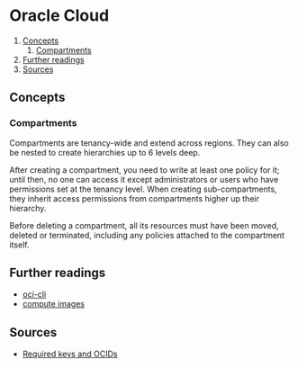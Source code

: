 # Oracle Cloud

1. [Concepts](#concepts)
   1. [Compartments](#compartments)
2. [Further readings](#further-readings)
3. [Sources](#sources)

## Concepts

### Compartments

Compartments are tenancy-wide and extend across regions. They can also be nested to create hierarchies up to 6 levels deep.

After creating a compartment, you need to write at least one policy for it; until then, no one can access it except administrators or users who have permissions set at the tenancy level. When creating sub-compartments, they inherit access permissions from compartments higher up their hierarchy.

Before deleting a compartment, all its resources must have been moved, deleted or terminated, including any policies attached to the compartment itself.

## Further readings

- [oci-cli]
- [compute images]

## Sources

- [Required keys and OCIDs]

<!-- oracle cloud's documentation -->
[compute images]: https://docs.oracle.com/en-us/iaas/images/
[required keys and ocids]: https://docs.oracle.com/en-us/iaas/Content/API/Concepts/apisigningkey.htm

<!-- internal references -->
[oci-cli]: ./oci-cli.md

<!-- external references -->

